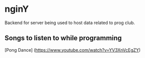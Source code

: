 # nginY
Backend for server being used to host data related to prog club.


## Songs to listen to while programming
[Pong Dance] (https://www.youtube.com/watch?v=YV3XnVcEgZY)
